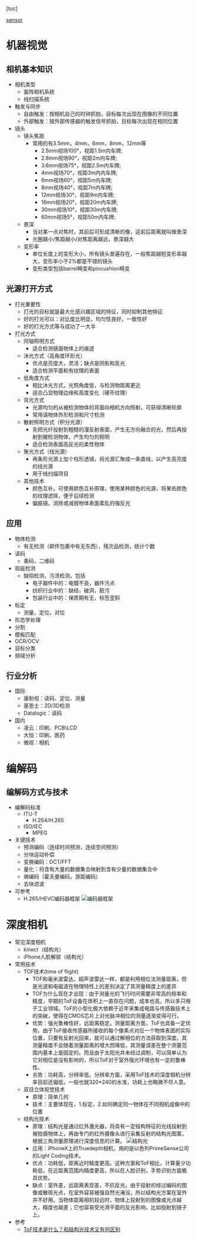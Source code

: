 

[toc]

[sensor](./sensor_entry.md)

# 机器视觉

## 相机基本知识

* 相机类型
  * 面阵相机系统
  * 线扫描系统
* 触发与同步
  * 自由触发：按相机自己的时钟抓拍，目标每次出现在图像的不同位置
  * 外部触发：按外部传感器的触发信号抓拍，目标每次出现在相同位置
* 镜头
  * 镜头焦距
    * 常用的有3.5mm，4mm，6mm，8mm，12mm等
      * 2.5mm视场100°，视距1.5m内车牌;
      * 2.8mm视场90°，视距2m内车牌;
      * 3.6mm视场75°，视距2.5m内车牌;
      * 4mm视场70°，视距3m内内车牌;
      * 6mm视场60°，视距5m内车牌;
      * 8mm视场40°，视距7m内车牌;
      * 12mm视场30°，视距9m内车牌;
      * 16mm视场20°，视距20m内车牌;
      * 30mm视场10°，视距30m内车牌;
      * 60mm视场5°，视距50m内车牌;
  * 景深
    * 当对某一点对焦时，其前后可形成清晰的像，这前后距离就叫做景深
    * 光圈越小/焦距越小/对焦距离越远，景深越大
  * 变形率
    * 单位长度上的变形大小，所有镜头普遍存在，一般焦距越短变形率越大，变形率小于2%都是不错的镜头
    * 变形类型包括barrel畸变和pincushion畸变

## 光源打开方式

* 打光重要性
  * 打光的目标就是最大化感兴趣区域的特征，同时抑制其他特征
  * 好的打光可以：对比度比明显，均匀性良好，一致性好
  * 好的打光方式等与成功了一大半
* 打光方式
  * 同轴照明方式
    * 适合检测镜面物体上的痕迹
  * 沐光方式（高角度环形光）
    * 优点是亮度大，灵活；缺点是阴影和反光
    * 适合检测平面和有纹理的表面
  * 低角度方式
    * 相比沐光方式，光照角度低，与检测物距离更近
    * 适合凸显物理边缘和高度变化（硬币纹理）
  * 背光方式
    * 光源均匀的从被检测物体的背面向相机方向照射，可获得清晰轮廓
    * 常用语物体外形检测和尺寸检测
  * 散射照明方式（积分光源）
    * 先把光纤投射到粗糙的漫反射表面，产生无方向融合的光，然后再投射到被检测物体，产生均匀的照明
    * 适合检测表面高反光的柔性物体
  * 聚光方式（线光源）
    * 再条形光源上加个柱形透镜，将光源汇聚成一条直线，以产生高亮度的线光源
    * 用于线扫描项目
  * 其他技术
    * 颜色互补。可使用颜色互补原理，使用某种颜色的光源，将某些颜色的纹理滤除，便于后续检测
    * 偏振镜。消除或减弱物体表面紊乱的强反光

## 应用

* 物体检测
  * 有无检测（邮件包裹中有无东西），残次品检测，统计个数
* 读码
  * 条码，二维码
* 瑕疵检测
  * 缺陷检测，污渍检测，包括
    * 电子器件中的：电镀不良，器件污点
    * 纺织行业中的：缺经，破洞，脏污
    * 包装行业中的：保质期有无，标签歪斜
* 标定
  * 测量，定位，对位
* 形态学处理
* 分割
* 模板匹配
* OCR/OCV
* 目标分类
* 频域分析

## 行业分析

* 国际
  * 康耐视：读码、定位、测量
  * 基恩士：2D/3D检测
  * Datalogic：读码
* 国内
  * 凌云：印刷、PCB\LCD
  * 大恒：印刷、医药
  * 微视：相机

# 编解码

## 编解码方式与技术

* 编解码标准
  * ITU-T
    * H.264/H.265
  * ISO/IEC
    * MPEG
* 关键技术
  * 预测编码（连续时间预测，连续空间预测）
  * 分块运动补偿
  * 变换编码：DCT/FFT
  * 量化：将含有大量的数据集合映射到含有少量的数据集合中
  * 熵编码（霍夫曼编码，游距编码）
  * 去块滤波
* 可参考
  * H.265/HEVC编码器框架
![编码器框架](./data/encoder&decoder/encoder_framework.jpg)

# 深度相机

* 常见深度相机
  * kinect（结构光）
  * iPhone人脸解锁（结构光）
* 常用技术
  * TOF技术(time of flight)
    * TOF和毫米波雷达，超声波雷达一样，都是利用相位法测量距离，但是光波和电磁波在物理特性上的差别决定了其测量精度上的差异
    * TOF为什么现在才出现：由于测量光的飞行时间需要非常高的频率和精度，早期的ToF设备在体积上一直存在问题，成本也高，所以多只用于工业领域。ToF的小型化极大依赖于近年来集成电路与传感器技术上的突破，使得在CMOS芯片上对光脉冲相位的测量逐渐变得可行。
    * 优势：强光鲁棒性好，远距离稳定。测量距离方面，ToF也具备一定优势。由于ToF接收传感器所接收的每个像素点对应一个物体表面的实际位置，只要有反射光回来，就可以通过解相位的方法获取到深度。其测量精度不会随着测量距离的增大而降低，其测量误差在整个测量范围内基本上是固定的。而且由于太阳光并未经过调制，可以简单认为它对相位是没有影响的，所以ToF对于室外强光环境也有一定的鲁棒性。
    * 劣势：功耗高，分辨率低。分辨率方面，采用ToF技术的深度相机分辨率目前还偏低，一般也就320*240的水准，功耗上也略微不尽人意。
  * 双目立体视觉技术
    * 原理：简单几何
    * 技术：主要体现在，1.标定，2.如何确定同一物体在不同相机成像中的位置
  * 结构光技术
    * 原理：结构光是通过红外激光器，将具有一定结构特征的光线投射到被拍摄物体上，再由专门的红外摄像头进行采集反射的结构光图案，根据三角测量原理进行深度信息的计算。
  ![结构光](./data/camera/structured_light.jpg)
    * 应用：iPhoneX上的Truedepth相机，用的是以色列PrimeSense公司的Light Coding技术。
    * 优点：功耗低，距离近时精度更高。这种方案和ToF相比，计算量少功耗低，在近距离范围内精度更高，所以在人脸识别，手势识别方面极具优势。
    * 缺点：室外差，远距离表现差，不抗反光。由于投射的经过编码的图像或散斑光点，在室外容易被强自然光淹没，所以结构光方案在室外并不好用。当物体距离相机较远时，物体上投射到的图像或光点越大，精度也越差；它也容易受光滑平面的反光影响，比如投射到镜子上。
* 参考
  * [ToF技术是什么？和结构光技术又有何区别](https://zhuanlan.zhihu.com/p/51218791)